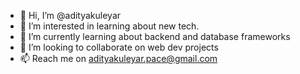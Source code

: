 - 👋 Hi, I’m @adityakuleyar
- 👀 I’m interested in learning about new tech.
- 🌱 I’m currently learning about backend and database frameworks
- 💞️ I’m looking to collaborate on web dev projects
- 📫 Reach me on adityakuleyar.pace@gmail.com

<!---
adityakuleyar/adityakuleyar is a ✨ special ✨ repository because its `README.md` (this file) appears on your GitHub profile.
You can click the Preview link to take a look at your changes.
--->
